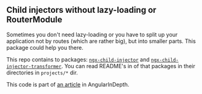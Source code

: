Child injectors without lazy-loading or RouterModule
-

Sometimes you don't need lazy-loading or you have to split up your application not by routes (which are rather big), but into smaller parts. This package could help you there.

This repo contains to packages: [`ngx-child-injector`](projects/child-injector/README.md) and [`ngx-child-injector-transformer`](projects/child-injector-transformer/README.md).
You can read README's in of that packages in their directories in `projects/*` dir.

This code is part of [an article](https://blog.angularindepth.com/requests-tracking-in-angular-application-with-child-module-injectors-without-lazy-loading-7227bd01d97a) in AngularInDepth.
